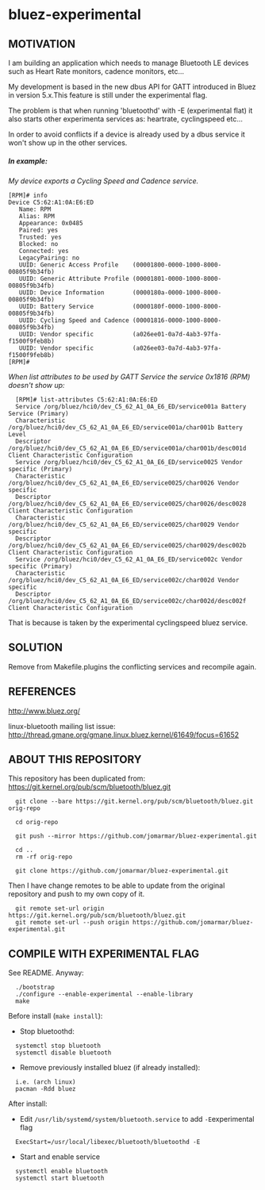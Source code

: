 # bluez-experimental


## MOTIVATION

I am building an application which needs to manage Bluetooth LE devices such as
Heart Rate monitors, cadence monitors, etc...

My development is based in the new dbus API for GATT introduced in Bluez in version 5.x.This
 feature is still under the experimental flag.

The problem is that when running 'bluetoothd' with -E (experimental flat) it also starts other
experimenta services as: heartrate, cyclingspeed etc...

In order to avoid conflicts if a device is already used by a dbus service it won't show up in the other services.

##### *In example:*

*My device exports a Cycling Speed and Cadence service.*

 ```
[RPM]# info
Device C5:62:A1:0A:E6:ED
  	Name: RPM
  	Alias: RPM
  	Appearance: 0x0485
  	Paired: yes
  	Trusted: yes
  	Blocked: no
  	Connected: yes
  	LegacyPairing: no
  	UUID: Generic Access Profile    (00001800-0000-1000-8000-00805f9b34fb)
  	UUID: Generic Attribute Profile (00001801-0000-1000-8000-00805f9b34fb)
  	UUID: Device Information        (0000180a-0000-1000-8000-00805f9b34fb)
  	UUID: Battery Service           (0000180f-0000-1000-8000-00805f9b34fb)
  	UUID: Cycling Speed and Cadence (00001816-0000-1000-8000-00805f9b34fb)
  	UUID: Vendor specific           (a026ee01-0a7d-4ab3-97fa-f1500f9feb8b)
  	UUID: Vendor specific           (a026ee03-0a7d-4ab3-97fa-f1500f9feb8b)
[RPM]#  
```

*When list attributes to be used by GATT Service the service 0x1816 (RPM) doesn't show up:*

```
  [RPM]# list-attributes C5:62:A1:0A:E6:ED
  Service /org/bluez/hci0/dev_C5_62_A1_0A_E6_ED/service001a Battery Service (Primary)
  Characteristic /org/bluez/hci0/dev_C5_62_A1_0A_E6_ED/service001a/char001b Battery Level
  Descriptor /org/bluez/hci0/dev_C5_62_A1_0A_E6_ED/service001a/char001b/desc001d Client Characteristic Configuration
  Service /org/bluez/hci0/dev_C5_62_A1_0A_E6_ED/service0025 Vendor specific (Primary)
  Characteristic /org/bluez/hci0/dev_C5_62_A1_0A_E6_ED/service0025/char0026 Vendor specific
  Descriptor /org/bluez/hci0/dev_C5_62_A1_0A_E6_ED/service0025/char0026/desc0028 Client Characteristic Configuration
  Characteristic /org/bluez/hci0/dev_C5_62_A1_0A_E6_ED/service0025/char0029 Vendor specific
  Descriptor /org/bluez/hci0/dev_C5_62_A1_0A_E6_ED/service0025/char0029/desc002b Client Characteristic Configuration
  Service /org/bluez/hci0/dev_C5_62_A1_0A_E6_ED/service002c Vendor specific (Primary)
  Characteristic /org/bluez/hci0/dev_C5_62_A1_0A_E6_ED/service002c/char002d Vendor specific
  Descriptor /org/bluez/hci0/dev_C5_62_A1_0A_E6_ED/service002c/char002d/desc002f Client Characteristic Configuration
```

That is because is taken by the experimental cyclingspeed bluez service.

## SOLUTION

Remove from Makefile.plugins the conflicting services and recompile again.

## REFERENCES

http://www.bluez.org/

linux-bluetooth mailing list issue: http://thread.gmane.org/gmane.linux.bluez.kernel/61649/focus=61652

## ABOUT THIS REPOSITORY

This repository has been duplicated from: https://git.kernel.org/pub/scm/bluetooth/bluez.git

```
  git clone --bare https://git.kernel.org/pub/scm/bluetooth/bluez.git orig-repo

  cd orig-repo

  git push --mirror https://github.com/jomarmar/bluez-experimental.git

  cd ..
  rm -rf orig-repo

  git clone https://github.com/jomarmar/bluez-experimental.git
```

Then I have change remotes to be able to update from the original repository and push to my own copy of it.

```
  git remote set-url origin https://git.kernel.org/pub/scm/bluetooth/bluez.git
  git remote set-url --push origin https://github.com/jomarmar/bluez-experimental.git
```

## COMPILE WITH EXPERIMENTAL FLAG

See README.
Anyway:
```
  ./bootstrap
  ./configure --enable-experimental --enable-library
  make
```
Before install (`make install`):
 * Stop bluetoothd:

 ```
   systemctl stop bluetooth
   systemctl disable bluetooth
 ```

 * Remove previously installed bluez (if already installed):
 ```
   i.e. (arch linux)
   pacman -Rdd bluez
 ```
After install:
 * Edit `/usr/lib/systemd/system/bluetooth.service` to add `-E`experimental flag
 ```
   ExecStart=/usr/local/libexec/bluetooth/bluetoothd -E
 ```
 * Start and enable service
 ```
   systemctl enable bluetooth
   systemctl start bluetooth
 ```

 

